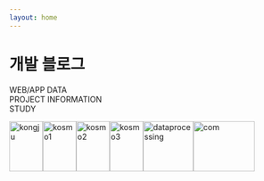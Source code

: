 ```yaml
---
layout: home
---
```

# 개발 블로그

WEB/APP DATA <br>
PROJECT INFORMATION <br>
STUDY <br>

<style>
    #a {
        width:90px;
        height:90px;
        float: left;
    }
    #f {
        width:110px;
        height:90px;
        float: left;
    }
    #b, #c, #d, #e {
        width:60px;
        height:90px;
        float: left;
    }
</style>

<div class="row">
<a href="{{ site.url }}/images/awards/kongju.png"><img id="b" src="{{ site.url }}/images/awards/kongju.png" alt="kongju"></a>  
<a href="{{ site.url }}/images/awards/kosmo1.png"><img id="c" src="{{ site.url }}/images/awards/kosmo1.png" alt="kosmo1"></a>  
<a href="{{ site.url }}/images/awards/kosmo2.png"><img id="d" src="{{ site.url }}/images/awards/kosmo2.png" alt="kosmo2"></a>  
<a href="{{ site.url }}/images/awards/kosmo3.png"><img id="e" src="{{ site.url }}/images/awards/kosmo3.png" alt="kosmo3"></a>
<a href="{{ site.url }}/images/awards/dataprocessing.png"><img id="a" src="{{ site.url }}/images/awards/dataprocessing.png" alt="dataprocessing"></a> 
<a href="{{ site.url }}/images/awards/com.png"><img id="f" src="{{ site.url }}/images/awards/com.png" alt="com"></a> 
</div>



<!-- <center><b>[ 은상 ]</b></center><br> -->